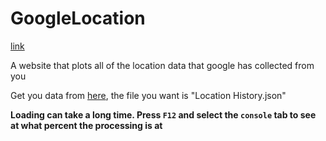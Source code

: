 # GoogleLocation

[link](https://thatguywiththatname.github.io/GoogleLocations/source)

A website that plots all of the location data that google has collected from you

Get you data from [here](https://takeout.google.com/settings/takeout), the file you want is "Location History.json"

**Loading can take a long time. Press `F12` and select the `console` tab to see at what percent the processing is at**
